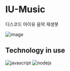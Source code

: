 # IU-Music
디스코드 아이유 음악 재생봇 

![image](https://user-images.githubusercontent.com/91381965/222915773-7c87cbb6-3d85-4ec6-9b27-29043f3c5d50.png)

## Technology in use
![javascript](https://img.shields.io/badge/javascript%20-%23323330.svg?&style=for-the-badge&logo=javascript&logoColor=%23F7DF1E) 
![nodejs](https://img.shields.io/badge/Node.js-43853D?style=for-the-badge&logo=node.js&logoColor=white)
